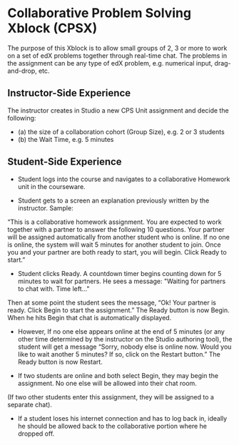 # Collaborative Problem Solving Xblock (CPSX)

The purpose of this Xblock is to allow small groups of 2, 3 or more to work on a set of edX problems together through real-time chat. The problems in the assignment can be any type of edX problem, e.g. numerical input, drag-and-drop, etc. 

## Instructor-Side Experience

The instructor creates in Studio a new CPS Unit assignment and decide the following:
* (a) the size of a collaboration cohort (Group Size), e.g. 2 or 3 students
* (b) the Wait Time, e.g. 5 minutes


## Student-Side Experience

* Student logs into the course and navigates to a collaborative Homework unit in the courseware. 

* Student gets to a screen an explanation previously written by the instructor. Sample:

“This is a collaborative homework assignment. You are expected to work together with a partner to answer the following 
10 questions. Your partner will be assigned automatically from another student who is online. If no one is online, 
the system will wait 5 minutes for another student to join. Once you and your partner are both ready to start, you will begin. 
Click Ready to start.”

* Student clicks Ready. A countdown timer begins counting down for 5 minutes to wait for partners. He sees a message: "Waiting for partners to chat with. Time left..." 

Then at some point the student sees the message, “Ok! Your partner is ready. Click Begin to start the assignment.” The Ready button is now Begin. When he hits Begin that chat is automatically displayed. 

* However, If no one else appears online at the end of 5 minutes (or any other time determined by the instructor on the Studio authoring tool), the student will get a message “Sorry, nobody else is online now. Would you like to wait another 5 minutes? If so, click on the Restart button.” The Ready button is now Restart.

* If two students are online and both select Begin, they may begin the assignment. No one else will be allowed into their chat room.

(If two other students enter this assignment, they will be assigned to a separate chat). 

* If a student loses his internet connection and has to log back in, ideally he should be allowed back to the collaborative portion where he dropped off.





